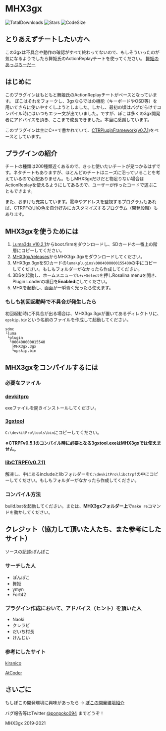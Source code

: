 # MHX3gx

![TotalDownloads](https://img.shields.io/github/downloads/ponpoko094/MHX3gx/total)
![Stars](https://img.shields.io/github/stars/ponpoko094/MHX3gx)
![CodeSize](https://img.shields.io/github/languages/code-size/ponpoko094/MHX3gx)

## とりあえずチートしたい方へ
この3gxは不具合や動作の確認がすべて終わってないので、もしそういったのが気になるようでしたら舞姫氏のActionReplayチートを使ってください。
[舞姫のあっぷろーだー](https://ux.getuploader.com/1456723/download/9)

## はじめに
このプラグインはもともと舞姫氏のActionReplayチートがベースとなっています。
ぽこはそれをフォークし、3gxならではの機能（キーボードやOSD等）を用いてさらに使いやすくしようとしました。しかし、最初の頃はバグだらけでコンパイル時にはいつもエラー文が出ていました。ですが、ぽこは多くの3gx開発者にアドバイスを頂き、ここまで成長できました。本当に感謝しています。

このプラグインは主にC++で書かれていて、[CTRPluginFramework(v0.7.1)](https://github.com/mariohackandglitch/CTRPluginFramework-BlankTemplate)をベースとしています。

## プラグインの紹介
チートの種類は200種類近くあるので、きっと使いたいチートが見つかるはずです。ネタチートもありますが、ほとんどのチートはニーズに沿っていることを考えているので心配ありません。もしMHX3gxだけだと物足りない場合はActionReplayを使えるようにしてあるので、ユーザーが作ったコードで遊ぶこともできます。

また、おまけも充実しています。電卓やアドレスを監視するプログラムもあれば、CTRPFのUIの色を自分好みにカスタマイズするプログラム（開発段階）もあります。
## MHX3gxを使うためには
1. [Luma3ds v10.2.1](https://github.com/Nanquitas/Luma3DS/releases/tag/v10.2.1)からboot.firmをダウンロードし、SDカードの一番上の階層にコピーしてください。
2. [MHX3gx/releases](https://github.com/ponpoko094/MHX3gx/releases)からMHX3gx.3gxをダウンロードしてください。
3. MHX3gx.3gxをSDカードの`luma\plugins\0004000000155400`の中にコピーしてください。もしもフォルダーがなかったら作成してください。
4. 3DSを起動し、ホームメニューで`L+↓+Select`を押しRosalina menuを開き、Plugin Loaderの項目を**Enabled**にしてください。
5. MHXを起動し、画面が一瞬青く光ったら使えます。

### もしも初回起動時で不具合が発生したら
初回起動時に不具合が出る場合は、MHX3gx.3gxが置いてあるディレクトリに、
`opskip.bin`という名前のファイルを作成して起動してください。
```
sdmc
└luma
 └plugin
  └000400000015540
   ├MHX3gx.3gx
   └opskip.bin
```

## MHX3gxをコンパイルするには

### 必要なファイル
### [devkitpro](https://github.com/devkitPro/installer/releases)
exeファイルを開きインストールしてください。
### [3gxtool](https://cdn.discordapp.com/attachments/479233979271086090/707634663765573753/3gxtool.exe)
`C:\devkitPro\tools\bin`にコピーしてください。

**※CTRPFv0.5.1のコンパイル時に必要となる3gxtool.exeはMHX3gxでは使えません。**
### [libCTRPF(v0.7.1)](https://cdn.discordapp.com/attachments/479233979271086090/895012182604021810/libctrpf-0.7.1.tar.bz2)
解凍し、中にあるincludeとlibフォルダーを`C:\devkitPro\libctrpf`の中にコピーしてください。もしもフォルダーがなかったら作成してください。

### コンパイル方法
build.batを起動してください。または、**MHX3gxフォルダー上**で`make re`コマンドを動かしてください。

## クレジット（協力して頂いた人たち、また参考にしたサイト）
ソースの記述:ぽんぽこ

### サーチした人
- ぽんぽこ
- 舞姫
- ymyn
- Fort42

### プラグイン作成において、アドバイス（ヒント）を頂いた人
- Naoki
- クレラビ
- だいち村長
- けんじい

### 参考にしたサイト
[kiranico](http://mhgen.kiranico.com/)

[AtCoder](https://atcoder.jp/contests/APG4b)

## さいごに

もしぽこの開発環境に興味があったら → [ぽこの開発環境紹介
](https://gist.github.com/ponpoko094/586fd8a17122d8fd1f028211f2465144)

バグ報告等はTwitter [@ponpoko094](https://twitter.com/ponpoko094) までどうぞ！

MHX3gx 2019-2021
